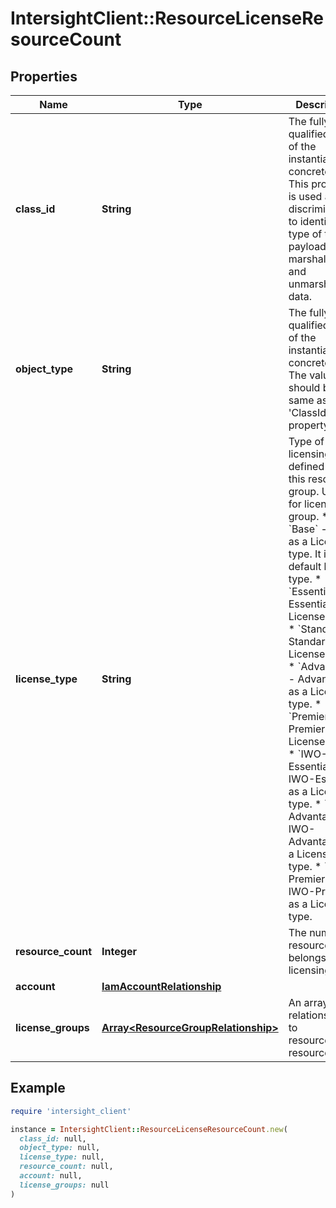 # IntersightClient::ResourceLicenseResourceCount

## Properties

| Name | Type | Description | Notes |
| ---- | ---- | ----------- | ----- |
| **class_id** | **String** | The fully-qualified name of the instantiated, concrete type. This property is used as a discriminator to identify the type of the payload when marshaling and unmarshaling data. | [default to &#39;resource.LicenseResourceCount&#39;] |
| **object_type** | **String** | The fully-qualified name of the instantiated, concrete type. The value should be the same as the &#39;ClassId&#39; property. | [default to &#39;resource.LicenseResourceCount&#39;] |
| **license_type** | **String** | Type of licensing defined for this resource group. Used for licensing group. * &#x60;Base&#x60; - Base as a License type. It is default license type. * &#x60;Essential&#x60; - Essential as a License type. * &#x60;Standard&#x60; - Standard as a License type. * &#x60;Advantage&#x60; - Advantage as a License type. * &#x60;Premier&#x60; - Premier as a License type. * &#x60;IWO-Essential&#x60; - IWO-Essential as a License type. * &#x60;IWO-Advantage&#x60; - IWO-Advantage as a License type. * &#x60;IWO-Premier&#x60; - IWO-Premier as a License type. | [optional][readonly][default to &#39;Base&#39;] |
| **resource_count** | **Integer** | The number of resource belongs to this licensing tier. | [optional][readonly] |
| **account** | [**IamAccountRelationship**](IamAccountRelationship.md) |  | [optional] |
| **license_groups** | [**Array&lt;ResourceGroupRelationship&gt;**](ResourceGroupRelationship.md) | An array of relationships to resourceGroup resources. | [optional][readonly] |

## Example

```ruby
require 'intersight_client'

instance = IntersightClient::ResourceLicenseResourceCount.new(
  class_id: null,
  object_type: null,
  license_type: null,
  resource_count: null,
  account: null,
  license_groups: null
)
```

